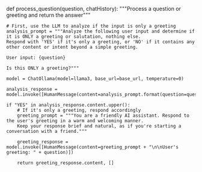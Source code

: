 def process_question(question, chatHistory):
    """Process a question or greeting and return the answer"""
    
    # First, use the LLM to analyze if the input is only a greeting
    analysis_prompt = """Analyze the following user input and determine if it is ONLY a greeting or salutation, nothing else. 
    Respond with 'YES' if it's only a greeting, or 'NO' if it contains any other content or intent beyond a simple greeting.
    
    User input: {question}
    
    Is this ONLY a greeting?"""
    
    model = ChatOllama(model=llama3, base_url=base_url, temperature=0)
    
    analysis_response = model.invoke([HumanMessage(content=analysis_prompt.format(question=question))])
    
    if "YES" in analysis_response.content.upper():
        # If it's only a greeting, respond accordingly
        greeting_prompt = """You are a friendly AI assistant. Respond to the user's greeting in a warm and welcoming manner. 
        Keep your response brief and natural, as if you're starting a conversation with a friend."""
        
        greeting_response = model.invoke([HumanMessage(content=greeting_prompt + "\n\nUser's greeting: " + question)])
        
        return greeting_response.content, [] 
